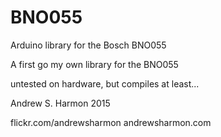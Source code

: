 # BNO055
Arduino library for the Bosch BNO055 

A first go my own library for the BNO055

untested on hardware, but compiles at least...


Andrew S. Harmon 2015

flickr.com/andrewsharmon
andrewsharmon.com
